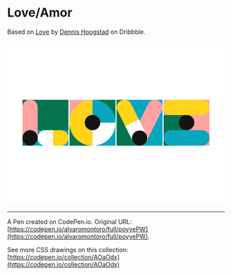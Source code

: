 # Love/Amor

Based on [Love](https://dribbble.com/shots/8975247-Love) by [Dennis Hoogstad](https://dribbble.com/dennishoogstad) on Dribbble.

![Cartoon with an artistic version (lines and dots) of the word "LOVE"](https://github.com/alvaromontoro/CSS-Illustrations/blob/master/illustrations/letters/love-amor/love-amor.png?raw=true)

---

A Pen created on CodePen.io. Original URL: [https://codepen.io/alvaromontoro/full/poyyePW](https://codepen.io/alvaromontoro/full/poyyePW).

See more CSS drawings on this collection: [https://codepen.io/collection/AOaOdx](https://codepen.io/collection/AOaOdx)
